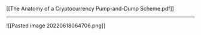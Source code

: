 [[The Anatomy of a Cryptocurrency Pump-and-Dump Scheme.pdf]]

___
![[Pasted image 20220618064706.png]]